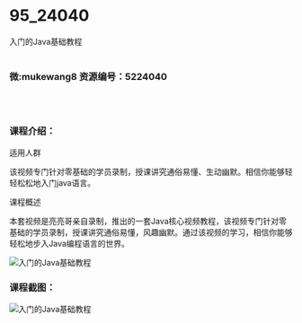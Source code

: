 # 95_24040
入门的Java基础教程
<br/></br>
<h3>微:mukewang8 资源编号：5224040</h3>
<br/></br>
<h3>课程介绍：</h3>
<p>适用人群</p>
<p>该视频专门针对零基础的学员录制，授课讲究通俗易懂、生动幽默。相信你能够轻轻松松地入门java语言。</p>
<p>课程概述</p>
<p>本套视频是亮亮哥亲自录制，推出的一套<a title="查看与 Java 相关的文章" target="_blank">Java</a>核心视频教程，该视频专门针对零基础的学员录制，授课讲究通俗易懂，风趣幽默。通过该视频的学习，相信你能够轻松地步入Java编程语言的世界。</p>
<p><img src="https://www.ko996.com/wp-content/uploads/img/2022/05/1-22-300x164.png" alt="入门的Java基础教程"></p>
<div class="info-desc">
<h3>课程截图：</h3>
<p><img src="https://www.ko996.com/wp-content/uploads/img/2022/04/2-73.png" alt="入门的Java基础教程"></p>


			
</div>
